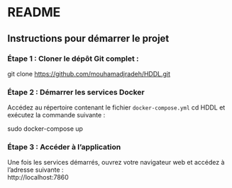 # README

## Instructions pour démarrer le projet

### Étape 1 : Cloner le dépôt Git complet :
 
  git clone https://github.com/mouhamadjradeh/HDDL.git
  

### Étape 2 : Démarrer les services Docker
Accédez au répertoire contenant le fichier `docker-compose.yml` 
cd HDDL
et exécutez la commande suivante :

sudo docker-compose up


### Étape 3 : Accéder à l’application
Une fois les services démarrés, ouvrez votre navigateur web et accédez à l’adresse suivante :  
http://localhost:7860
